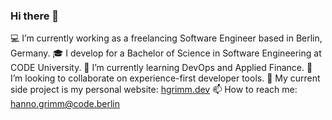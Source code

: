 ### Hi there 👋

💻 I’m currently working as a freelancing Software Engineer based in Berlin, Germany.
🎓 I develop for a Bachelor of Science in Software Engineering at CODE University.
🌱 I’m currently learning DevOps and Applied Finance.
👯 I’m looking to collaborate on experience-first developer tools.
:wrench: My current side project is my personal website: [hgrimm.dev](https://hgrimm.dev)
📫 How to reach me: [hanno.grimm@code.berlin](mailto:hanno.grimm@code.berlin)

